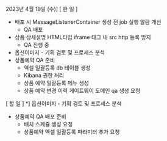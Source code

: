 2023년 4월 19일 (수)]
[ 한 일 ]
* 배포 시 MessageListenerContainer 생성 전 job 실행 알람 개선
    * QA 배포
* 상품 상세설명 HTML타입 iframe 태그 내 src http 등록 방지
    * QA 진행 중
* 옵션이미지 - 기획 검토 및 프로세스 분석
* 상품예약 QA 준비
    * 엑셀 일괄등록 db 테이블 생성
    * Kibana 권한 처리
    * 상품 예약 일괄등록 메뉴 생성
    * 상품 예약 변경 이력  게이트웨이 도메인 qa 생성 요청

[ 할 일 ]
*] 옵션이미지 - 기획 검토 및 프로세스 분석
* 상품예약 QA 배포 준비
    * 배치 스케쥴 생성 요청
    * 상품예약 엑셀 일괄등록 파라미터 추가 요청
